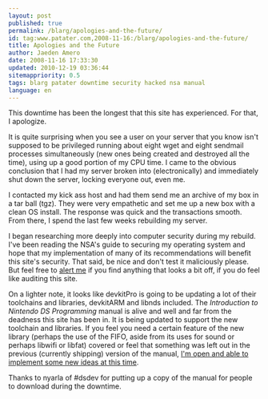 ```yaml
---
layout: post
published: true
permalink: /blarg/apologies-and-the-future/
id: tag:www.patater.com,2008-11-16:/blarg/apologies-and-the-future/
title: Apologies and the Future
author: Jaeden Amero
date: 2008-11-16 17:33:30
updated: 2010-12-19 03:36:44
sitemappriority: 0.5
tags: blarg patater downtime security hacked nsa manual
language: en
---
```

This downtime has been the longest that this site has experienced. For that, I
apologize.

It is quite surprising when you see a user on your server that you know isn't
supposed to be privileged running about eight wget and eight sendmail processes
simultaneously (new ones being created and destroyed all the time), using up a
good portion of my CPU time. I came to the obvious conclusion that I had my
server broken into (electronically) and immediately shut down the server,
locking everyone out, even me.

I contacted my kick ass host and had them send me an archive of my box in a tar
ball (tgz). They were very empathetic and set me up a new box with a clean OS
install. The response was quick and the transactions smooth. From there, I
spend the last few weeks rebuilding my server.

I began researching more deeply into computer security during my rebuild. I've
been reading the NSA's guide to securing my operating system and hope that my
implementation of many of its recommendations will benefit this site's
security. That said, be nice and don't test it maliciously please. But feel
free to <a href="/contact">alert me</a> if you find anything that looks a bit
off, if you do feel like auditing this site.

On a lighter note, it looks like devkitPro is going to be updating a lot of
their toolchains and libraries, devkitARM and libnds included. The
*Introduction to Nintendo DS Programming* manual is alive and well and far from
the deadness this site has been in. It is being updated to support the new
toolchain and libraries. If you feel you need a certain feature of the new
library (perhaps the use of the FIFO, aside from its uses for sound or perhaps
libwifi or libfat) covered or feel that something was left out in the previous
(currently shipping) version of the manual, <a href="/contact">I'm open and
able to implement some new ideas at this time</a>.

Thanks to nyarla of #dsdev for putting up a copy of the manual for people to
download during the downtime.
